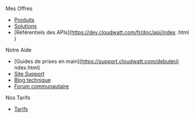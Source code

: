 Mes Offres                                                            
                                                                      
*   [Produits](https://www.cloudwatt.com/fr/produits/)                
*   [Solutions](https://www.cloudwatt.com/fr/solutions/)              
*   [Référentiels des APIs](https://dev.cloudwatt.com/fr/doc/api/index
.html )                                                               
                                                                      
Notre Aide                                                            
                                                                      
*   [Guides de prises en main](https://support.cloudwatt.com/debuter/i
ndex.html)                                                            
*   [Site Support](https://support.cloudwatt.com/index.html)          
*   [Blog technique](https://dev.cloudwatt.com/fr/blog/index.html)    
*   [Forum communautaire](https://dev.cloudwatt.com/fr/communaute.html
)                                                                     
                                                                      
Nos Tarifs                                                            
                                                                      
*   [Tarifs](https://www.cloudwatt.com/fr/produits/tarifs.html)
